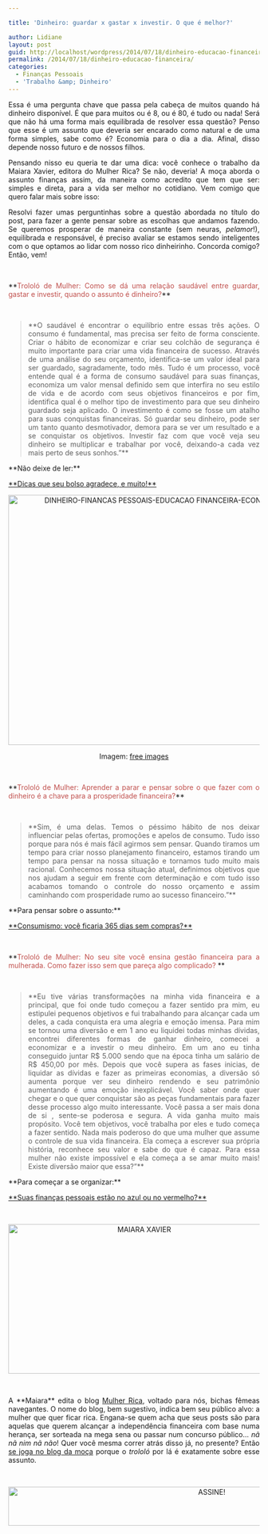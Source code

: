 ```yaml
---

title: 'Dinheiro: guardar x gastar x investir. O que é melhor?'

author: Lidiane
layout: post
guid: http://localhost/wordpress/2014/07/18/dinheiro-educacao-financeira/
permalink: /2014/07/18/dinheiro-educacao-financeira/
categories:
  - Finanças Pessoais
  - 'Trabalho &amp; Dinheiro'
---
```

<p style="text-align: justify;">
  Essa é uma pergunta chave que passa pela cabeça de muitos quando há dinheiro disponível. É que para muitos ou é 8, ou é 80, é tudo ou nada! Será que não há uma forma mais equilibrada de resolver essa questão? Penso que esse é um assunto que deveria ser encarado como natural e de uma forma simples, sabe como é? Economia para o dia a dia. Afinal, disso depende nosso futuro e de nossos filhos.
</p>

<p style="text-align: justify;">
  <p style="text-align: justify;" align="justify">
    Pensando nisso eu queria te dar uma dica: você conhece o trabalho da Maiara Xavier, editora do Mulher Rica? Se não, deveria! A moça aborda o assunto finanças assim, da maneira como acredito que tem que ser: simples e direta, para a vida ser melhor no cotidiano. Vem comigo que quero falar mais sobre isso:
  </p>
  
  <p>
    <!--more-->
  </p>
  
  <p align="justify">
    Resolvi fazer umas perguntinhas sobre a questão abordada no título do post, para fazer a gente pensar sobre as escolhas que andamos fazendo. Se queremos prosperar de maneira constante (sem neuras, <em>pelamor</em>!), equilibrada e responsável, é preciso avaliar se estamos sendo inteligentes com o que optamos ao lidar com nosso rico dinheirinho. Concorda comigo? Então, vem!
  </p>
  
  <p>
    &nbsp;
  </p>
  
  <p align="justify">
    **<span style="color: #c0504d;">Trololó de Mulher: Como se dá uma relação saudável entre guardar, gastar e investir, quando o assunto é dinheiro?</span>**
  </p>
  
  <p>
    &nbsp;
  </p>
  
  <blockquote>
    <p align="justify">
      **O saudável é encontrar o equilíbrio entre essas três ações. O consumo é fundamental, mas precisa ser feito de forma consciente. Criar o hábito de economizar e criar seu colchão de segurança é muito importante para criar uma vida financeira de sucesso. Através de uma análise do seu orçamento, identifica-se um valor ideal para ser guardado, sagradamente, todo mês. Tudo é um processo, você entende qual é a forma de consumo saudável para suas finanças, economiza um valor mensal definido sem que interfira no seu estilo de vida e de acordo com seus objetivos financeiros e por fim, identifica qual é o melhor tipo de investimento para que seu dinheiro guardado seja aplicado. O investimento é como se fosse um atalho para suas conquistas financeiras. Só guardar seu dinheiro, pode ser um tanto quanto desmotivador, demora para se ver um resultado e a se conquistar os objetivos. Investir faz com que você veja seu dinheiro se multiplicar e trabalhar por você, deixando-a cada vez mais perto de seus sonhos.”**
    </p>
  </blockquote>
  
  <p align="justify">
    **Não deixe de ler:**
  </p>
  
  <p align="justify">
    <a href="http://www.trololodemulher.com.br/2012/11/16/financas-pessoais/" target="_blank">**Dicas que seu bolso agradece, e muito!**</a>
  </p>
  
  <p align="center">
    <a href="http://www.trololodemulher.com.br/blog/wp-content/uploads/2014/07/DINHEIRO-FINANCAS-PESSOAIS-EDUCACAO-FINANCEIRA-ECONOMIA.jpg"><img class="alignnone size-full wp-image-10218" src="http://www.trololodemulher.com.br/blog/wp-content/uploads/2014/07/DINHEIRO-FINANCAS-PESSOAIS-EDUCACAO-FINANCEIRA-ECONOMIA.jpg" alt="DINHEIRO-FINANCAS PESSOAIS-EDUCACAO FINANCEIRA-ECONOMIA" width="600" height="500" /></a>
  </p>
  
  <p align="center">
    Imagem: <a href="http://www.freeimages.com/" target="_blank">free images</a>
  </p>
  
  <p>
    &nbsp;
  </p>
  
  <p align="justify">
    **<span style="color: #c0504d;">Trololó de Mulher: Aprender a parar e pensar sobre o que fazer com o dinheiro é a chave para a prosperidade financeira?</span>**
  </p>
  
  <p>
    &nbsp;
  </p>
  
  <blockquote>
    <p align="justify">
      **Sim, é uma delas. Temos o péssimo hábito de nos deixar influenciar pelas ofertas, promoções e apelos de consumo. Tudo isso porque para nós é mais fácil agirmos sem pensar. Quando tiramos um tempo para criar nosso planejamento financeiro, estamos tirando um tempo para pensar na nossa situação e tornamos tudo muito mais racional. Conhecemos nossa situação atual, definimos objetivos que nos ajudam a seguir em frente com determinação e com tudo isso acabamos tomando o controle do nosso orçamento e assim caminhando com prosperidade rumo ao sucesso financeiro.”**
    </p>
  </blockquote>
  
  <p align="justify">
    **Para pensar sobre o assunto:**
  </p>
  
  <p align="justify">
    <a href="http://www.trololodemulher.com.br/2011/09/23/consumismo/" target="_blank">**Consumismo: você ficaria 365 dias sem compras?**</a>
  </p>
  
  <p>
    &nbsp;
  </p>
  
  <p align="justify">
    **<span style="color: #c0504d;">Trololó de Mulher: No seu site você ensina gestão financeira para a mulherada. Como fazer isso sem que pareça algo complicado? </span>**
  </p>
  
  <p>
    &nbsp;
  </p>
  
  <blockquote>
    <p align="justify">
      **Eu tive várias transformações na minha vida financeira e a principal, que foi onde tudo começou a fazer sentido pra mim, eu estipulei pequenos objetivos e fui trabalhando para alcançar cada um deles, a cada conquista era uma alegria e emoção imensa. Para mim se tornou uma diversão e em 1 ano eu liquidei todas minhas dívidas, encontrei diferentes formas de ganhar dinheiro, comecei a economizar e a investir o meu dinheiro. Em um ano eu tinha conseguido juntar R$ 5.000 sendo que na época tinha um salário de R$ 450,00 por mês. Depois que você supera as fases inicias, de liquidar as dívidas e fazer as primeiras economias, a diversão só aumenta porque ver seu dinheiro rendendo e seu patrimônio aumentando é uma emoção inexplicável. Você saber onde quer chegar e o que quer conquistar são as peças fundamentais para fazer desse processo algo muito interessante. Você passa a ser mais dona de si , sente-se poderosa e segura. A vida ganha muito mais propósito. Você tem objetivos, você trabalha por eles e tudo começa a fazer sentido. Nada mais poderoso do que uma mulher que assume o controle de sua vida financeira. Ela começa a escrever sua própria história, reconhece seu valor e sabe do que é capaz. Para essa mulher não existe impossível e ela começa a se amar muito mais! Existe diversão maior que essa?”**
    </p>
  </blockquote>
  
  <p align="justify">
    **Para começar a se organizar:**
  </p>
  
  <p align="justify">
    <a href="http://www.trololodemulher.com.br/2011/05/20/dicas-financas-pessoais/" target="_blank">**Suas finanças pessoais estão no azul ou no vermelho?**</a>
  </p>
  
  <p>
    &nbsp;
  </p>
  
  <p align="center">
    <a href="http://www.trololodemulher.com.br/blog/wp-content/uploads/2012/11/MAIARA-XAVIER.png"><img class="alignnone size-full wp-image-9333" src="http://www.trololodemulher.com.br/blog/wp-content/uploads/2012/11/MAIARA-XAVIER.png" alt="MAIARA XAVIER" width="529" height="299" /></a>
  </p>
  
  <p>
    &nbsp;
  </p>
  
  <p align="justify">
    A **Maiara** edita o blog <a href="http://www.mulher-rica.com.br/" target="_blank">Mulher Rica</a>, voltado para nós, bichas fêmeas navegantes. O nome do blog, bem sugestivo, indica bem seu público alvo: a mulher que quer ficar rica. Engana-se quem acha que seus posts são para aquelas que querem alcançar a independência financeira com base numa herança, ser sorteada na mega sena ou passar num concurso público… <em>nã nã nim nã não</em>! Quer você mesma correr atrás disso já, no presente? Então <a href="http://www.mulher-rica.com.br/" target="_blank">se joga no blog da moça</a> porque o<em> trololó</em> por lá é exatamente sobre esse assunto.
  </p>
  
  <p>
    &nbsp;
  </p>
  
  <p align="center">
    <a href="http://feedburner.google.com/fb/a/mailverify?uri=blogBichaFemea&loc=en_US" target="_blank"><img class="alignnone size-full wp-image-10439" src="http://www.trololodemulher.com.br/blog/wp-content/uploads/2014/09/ASSINE.png" alt="ASSINE!" width="800" height="78" /></a>
  </p>